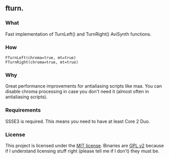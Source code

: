 ## fturn. ##

### What ###
Fast implementation of TurnLeft() and TurnRight() AviSynth functions.

### How ###
```
FTurnLeft(chroma=true, mt=true)
FTurnRight(chroma=true, mt=true)
```

### Why ###
Great performance improvements for antialiasing scripts like maa. You can disable chroma processing in case you don't need it (almost often in antialiasing scripts).

### Requirements ###
SSSE3 is required. This means you need to have at least Core 2 Duo.

### License ###
This project is licensed under the [MIT license](http://opensource.org/licenses/MIT). Binaries are [GPL v2](http://www.gnu.org/licenses/gpl-2.0.html) because if I understand licensing stuff right (please tell me if I don't) they must be.
